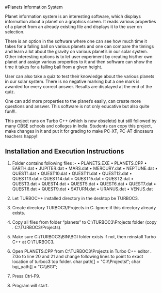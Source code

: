 #Planets Information System

Planet information system is an interesting software, which displays information about a planet on a graphics screen. It reads various properties of a planet from an already existing file and displays it to the user on selection. 

There is an option in the software where one can see how much time it takes for a falling ball on various planets and one can compare the timings and learn a lot about the gravity on various planet’s in our solar system. Other interesting options is to let user experiment by creating his/her own planet and assign various properties to it and then software can show the time it takes for a falling ball from a given height.

User can also take a quiz to test their knowledge about the various planets in our solar system. There is no negative marking but a one mark is awarded for every correct answer. Results are displayed at the end of the quiz.

One can add more properties to the planet’s easily, can create more questions and answer. This software is not only educative but also quite fun!!!.

This project runs on Turbo C++ (which is now obselete) but still followed by many CBSE schools and colleges in India.  Students can copy this project, make changes in it and put it for grading to make PC-XT, PC-AT dinosaurs teachers happy!

## Installation and Execution Instructions
 
1.	Folder contains following files :-
•	PLANETS.EXE
•	PLANETS.CPP
•	EARTH.dat
•	JUPITER.dat
•	MARS.dat
•	MERCURY.dat
•	NEPTUNE.dat
•	QUEST1.dat
•	QUEST10.dat
•	QUEST11.dat
•	QUEST12.dat
•	QUEST13.dat
•	QUEST14.dat
•	QUEST15.dat
•	QUEST2.dat
•	QUEST3.dat
•	QUEST4.dat
•	QUEST5.dat
•	QUEST6.dat
•	QUEST7.dat
•	QUEST8.dat
•	QUEST9.dat
•	SATURN.dat
•	URANUS.dat
•	VENUS.dat

2.	Let TURBOC++ installed directory in the desktop be TURBOC3.
3.	Create directory TURBOC3/Projects in C:  Ignore if this directory already exists.
4.	Copy all files from folder “planets” to C:\TURBOC3\Projects folder (copy *.* C:\TURBOC3\Projects).
5.	Make sure C:\TURBOC3\BIN\BGI folder exists if not, then reinstall Turbo C++ at C:\TURBOC3.
6.	Open PLANETS.CPP from C:\TURBOC3\Projects in Turbo C++ editor .
7.Go to line 20 and 21 and change following lines to point to exact location of     turboc3 top folder.
    char path[] = "C:\\<exact location of turboc3 top folder>\\Projects\\";
    char bgi_path[] = "C:\\<exact location of turboc3 top folder>\\BGI";
8. Press Ctrl-F9.
9. Program will start.
